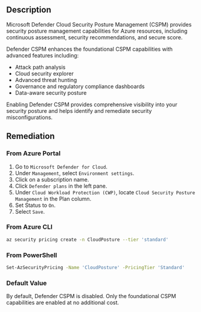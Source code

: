 ## Description

Microsoft Defender Cloud Security Posture Management (CSPM) provides security posture management capabilities for Azure resources, including continuous assessment, security recommendations, and secure score.

Defender CSPM enhances the foundational CSPM capabilities with advanced features including:
- Attack path analysis
- Cloud security explorer
- Advanced threat hunting
- Governance and regulatory compliance dashboards
- Data-aware security posture

Enabling Defender CSPM provides comprehensive visibility into your security posture and helps identify and remediate security misconfigurations.

## Remediation

### From Azure Portal

1. Go to `Microsoft Defender for Cloud`.
2. Under `Management`, select `Environment settings`.
3. Click on a subscription name.
4. Click `Defender plans` in the left pane.
5. Under `Cloud Workload Protection (CWP)`, locate `Cloud Security Posture Management` in the Plan column.
6. Set Status to `On`.
7. Select `Save`.

### From Azure CLI

```bash
az security pricing create -n CloudPosture --tier 'standard'
```

### From PowerShell

```bash
Set-AzSecurityPricing -Name 'CloudPosture' -PricingTier 'Standard'
```

### Default Value

By default, Defender CSPM is disabled. Only the foundational CSPM capabilities are enabled at no additional cost.

